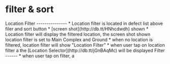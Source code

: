 filter & sort
=============

<a name="location-filter"/>
Location Filter
---------------
* Location filter is located in defect list above filer and sort button
* [screen shot](http://db.tt/HNhcdwdh) shown
* Location filter will display the filtered location, the screen shot shown location filter is set to Main Complex and Ground
* when no location is filtered, location filter will show "Location Filter"
* when user tap on location filter a the [Location Selector](http://db.tt/jGnBAqMc) will be displayed

<a name="filter"/>
Filter
------
* when user tap on filter, a 
